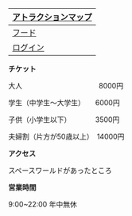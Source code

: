 
|[アトラクションマップ](https://takajo-soft22.github.io/attraction_map)|
|----|
|[フード](https://takajo-soft06.github.io/RPG-food/)|
|[ログイン](https://takajo-soft36.github.io/RPG-rogin/)|

**チケット**

大人　　　　　　　　　　　8000円


学生（中学生〜大学生）　　6000円


子供（小学生以下）　　　　3500円


夫婦割（片方が50歳以上）　14000円　　

**アクセス**

スペースワールドがあったところ

**営業時間**

9:00~22:00
年中無休


